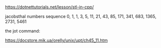 https://dotnettutorials.net/lesson/stl-in-cpp/

jacobsthal numbers sequence 0, 1, 1, 3, 5, 11, 21, 43, 85, 171, 341, 683, 1365, 2731, 5461

the jot command:

https://docstore.mik.ua/orelly/unix/upt/ch45_11.htm



